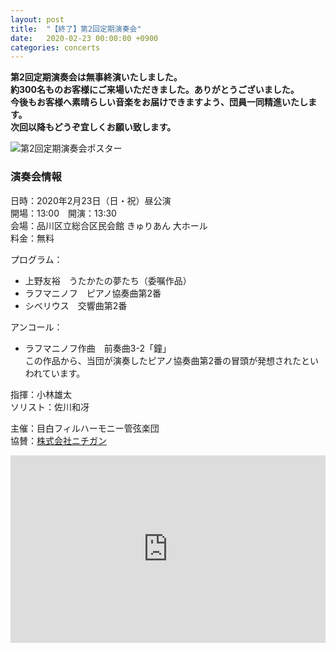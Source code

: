 ```yaml
---
layout: post
title:  "【終了】第2回定期演奏会"
date:   2020-02-23 00:00:00 +0900
categories: concerts
---
```


**第2回定期演奏会は無事終演いたしました。<br>約300名ものお客様にご来場いただきました。ありがとうございました。<br>今後もお客様へ素晴らしい音楽をお届けできますよう、団員一同精進いたします。<br>次回以降もどうぞ宜しくお願い致します。**

![第2回定期演奏会ポスター](/www-minima/assets/images/2020-02-23-2nd-concert-flyer.jpg)

### 演奏会情報
日時：2020年2月23日（日・祝）昼公演<br>
開場：13:00　開演：13:30<br>
会場：品川区立総合区民会館 きゅりあん 大ホール<br>
料金：無料<br>

プログラム：

* 上野友裕　うたかたの夢たち（委嘱作品）
* ラフマニノフ　ピアノ協奏曲第2番
* シベリウス　交響曲第2番

アンコール：
* ラフマニノフ作曲　前奏曲3-2「鐘」<br>
この作品から、当団が演奏したピアノ協奏曲第2番の冒頭が発想されたといわれています。

指揮：小林雄太<br>
ソリスト：佐川和冴<br>

主催：目白フィルハーモニー管弦楽団<br>
協賛：<a target="_blank" rel="noopener" href="https://www.nocorp.co.jp/">株式会社ニチガン</a>

<iframe src="https://www.google.com/maps/embed?pb=!1m18!1m12!1m3!1d3243.873967719741!2d139.73365531519872!3d35.60617534169212!2m3!1f0!2f0!3f0!3m2!1i1024!2i768!4f13.1!3m3!1m2!1s0x60188a7c6aa11bd3%3A0x777ca8dab7f23188!2sCurian!5e0!3m2!1sen!2sjp!4v1570378464634!5m2!1sen!2sjp" width="100%" height="300" frameborder="0" style="border:0;" allowfullscreen=""></iframe>
